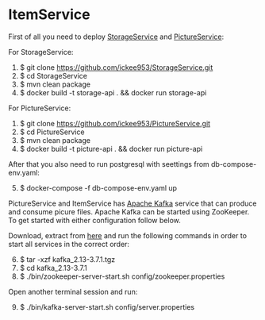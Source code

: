 # ItemService

First of all you need to deploy [StorageService](https://github.com/ickee953/StorageService) and [PictureService](https://github.com/ickee953/PictureService):

For StorageService:
  1. $ git clone https://github.com/ickee953/StorageService.git
  2. $ cd StorageService
  3. $ mvn clean package
  4. $ docker build -t storage-api . && docker run storage-api

For PictureService:
  1. $ git clone https://github.com/ickee953/PictureService.git
  2. $ cd PictureService
  3. $ mvn clean package
  4. $ docker build -t picture-api . && docker run picture-api
     
After that you also need to run postgresql with seettings from db-compose-env.yaml:

  5. $ docker-compose -f db-compose-env.yaml up

PictureService and ItemService has [Apache Kafka](https://kafka.apache.org/quickstart) service that can produce and consume picure files. Apache Kafka can be started using ZooKeeper. To get started with either configuration follow below.

Download, extract from [here](https://www.apache.org/dyn/closer.cgi?path=/kafka/3.7.1/kafka_2.13-3.7.1.tgz) and run the following commands in order to start all services in the correct order:
  
  6. $ tar -xzf kafka_2.13-3.7.1.tgz
  7. $ cd kafka_2.13-3.7.1
  8. $ ./bin/zookeeper-server-start.sh config/zookeeper.properties

Open another terminal session and run:

  9. $ ./bin/kafka-server-start.sh config/server.properties
